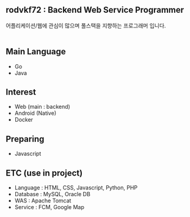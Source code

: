 ## rodvkf72 : Backend Web Service Programmer

어플리케이션/웹에 관심이 많으며 풀스택을 지향하는 프로그래머 입니다.
<br>
<br>

## Main Language

- Go
- Java 

## Interest

- Web (main : backend)
- Android (Native)
- Docker

## Preparing

- Javascript

## ETC (use in project)

- Language : HTML, CSS, Javascript, Python, PHP
- Database : MySQL, Oracle DB
- WAS : Apache Tomcat
- Service : FCM, Google Map
